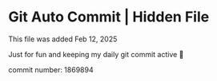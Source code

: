 # Git Auto Commit | Hidden File

This file was added Feb 12, 2025

Just for fun and keeping my daily git commit active 🤪

commit number: 1869894
